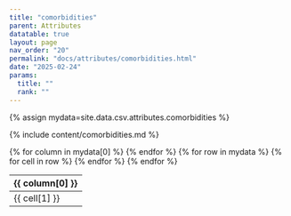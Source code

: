 ```yaml
---
title: "comorbidities"
parent: Attributes
datatable: true
layout: page
nav_order: "20"
permalink: "docs/attributes/comorbidities.html"
date: "2025-02-24"
params:
  title: ""
  rank: ""
---
```

{% assign mydata=site.data.csv.attributes.comorbidities %} 

{% include content/comorbidities.md %}

<table id="myTable" class="display" style="width:100%">
    <thead>
    {% for column in mydata[0] %}
        <th>{{ column[0] }}</th>
    {% endfor %}
    </thead>
    <tbody>
    {% for row in mydata %}
        <tr>
        {% for cell in row %}
            <td>{{ cell[1] }}</td>
        {% endfor %}
        </tr>
    {% endfor %}
    </tbody>
</table>
<script type="text/javascript">
  $(document).ready(function () {
    $('#myTable').DataTable({
      responsive: true,
      deferRender: false,
      paging: false,
      order: [],
    });
  });
</script>
